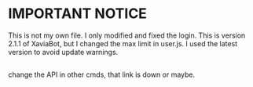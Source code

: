 # IMPORTANT NOTICE
This is not my own file. I only modified and fixed the login. This is version 2.1.1 of XaviaBot, but I changed the max limit in user.js. I used the latest version to avoid update warnings.
##
change the API in other cmds, that link is down or maybe.
